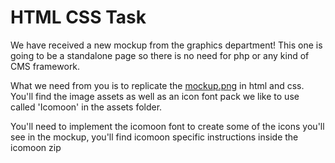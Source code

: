 # HTML CSS Task
  
We have received a new mockup from the graphics department! This one is going to be a standalone page so there is no need for php or any kind of CMS framework.  
  
What we need from you is to replicate the <a href="/mockup.png">mockup.png</a> in html and css. You'll find the image assets as well as an icon font pack we like to use called 'Icomoon' in the assets folder.

  You'll need to implement the icomoon font to create some of the icons you'll see in the mockup, you'll find icomoon specific instructions inside the icomoon zip
  